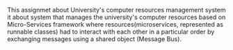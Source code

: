 This assignmet about University's computer resources management system
it about system that manages the university's computer resources based on Micro-Services framework where resources(microservices, represented as runnable classes) had to interact with each other in a particular order by exchanging messages using a shared object (Message Bus).
